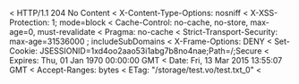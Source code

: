 < HTTP/1.1 204 No Content
< X-Content-Type-Options: nosniff
< X-XSS-Protection: 1; mode=block
< Cache-Control: no-cache, no-store, max-age=0, must-revalidate
< Pragma: no-cache
< Strict-Transport-Security: max-age=31536000 ; includeSubDomains
< X-Frame-Options: DENY
< Set-Cookie: JSESSIONID=1xd4oo2aao53i1abg7b8no4nae;Path=/;Secure
< Expires: Thu, 01 Jan 1970 00:00:00 GMT
< Date: Fri, 13 Mar 2015 13:55:07 GMT
< Accept-Ranges: bytes
< ETag: "/storage/test.vo/test.txt_0"
< 